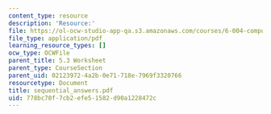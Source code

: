 ```yaml
---
content_type: resource
description: 'Resource:'
file: https://ol-ocw-studio-app-qa.s3.amazonaws.com/courses/6-004-computation-structures-spring-2017/778bc70f7cb2efe51582d90a1228472c_sequential_answers.pdf
file_type: application/pdf
learning_resource_types: []
ocw_type: OCWFile
parent_title: 5.3 Worksheet
parent_type: CourseSection
parent_uid: 02123972-4a2b-0e71-718e-7969f3320766
resourcetype: Document
title: sequential_answers.pdf
uid: 778bc70f-7cb2-efe5-1582-d90a1228472c
---
```

